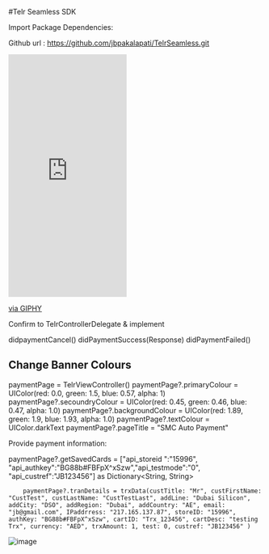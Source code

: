 #Telr Seamless SDK

Import Package Dependencies:

Github url : https://github.com/jbpakalapati/TelrSeamless.git 

 
<iframe src="https://giphy.com/embed/FkqGHZv7G5tgjNWdK7" width="234" height="480" frameBorder="0" class="giphy-embed" allowFullScreen></iframe><p><a href="https://giphy.com/gifs/FkqGHZv7G5tgjNWdK7">via GIPHY</a></p>


Confirm to TelrControllerDelegate & implement 

didpaymentCancel()
didPaymentSuccess(Response)
didPaymentFailed()


## Change Banner Colours

paymentPage = TelrViewController()
        paymentPage?.primaryColour = UIColor(red: 0.0, green: 1.5, blue: 0.57, alpha: 1)
        paymentPage?.secoundryColour = UIColor(red: 0.45, green: 0.46, blue: 0.47, alpha: 1.0)
        paymentPage?.backgroundColour = UIColor(red: 1.89, green: 1.9, blue: 1.93, alpha: 1.0)
        paymentPage?.textColour = UIColor.darkText
        paymentPage?.pageTitle = "SMC Auto Payment"



Provide payment information:

paymentPage?.getSavedCards = ["api_storeid ":"15996", "api_authkey":"BG88b#FBFpX^xSzw","api_testmode":"0", "api_custref":"JB123456"] as Dictionary<String, String>
        
        
        paymentPage?.tranDetails = trxData(custTitle: "Mr", custFirstName: "CustTest", custLastName: "CustTestLast", addLine: "Dubai Silicon", addCity: "DSO", addRegion: "Dubai", addCountry: "AE", email: "jb@gmail.com", IPaddrress: "217.165.137.87", storeID: "15996", authKey: "BG88b#FBFpX^xSzw", cartID: "Trx_123456", cartDesc: "testing Trx", currency: "AED", trxAmount: 1, test: 0, custref: "JB123456" )
        
        
![image](https://user-images.githubusercontent.com/116155833/214555991-b528f9a1-51c9-4cb0-bf02-7a7386ec6803.png)


